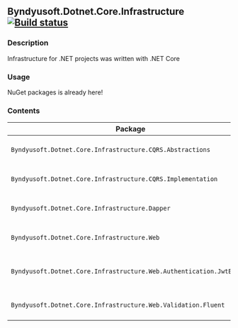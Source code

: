 ## Byndyusoft.Dotnet.Core.Infrastructure [![Build status](https://ci.appveyor.com/api/projects/status/8vkjd74n45hk9v2l?svg=true)](https://ci.appveyor.com/project/razonrus/byndyusoft-dotnet-core-infrastructure)

### Description

Infrastructure for .NET projects was written with .NET Core

### Usage

NuGet packages is already here!

### Contents

Package  | Description | NuGet
--------| -------- | -------- 
`Byndyusoft.Dotnet.Core.Infrastructure.CQRS.Abstractions`  | Abstractions of the CQRS pattern | [![NuGet version](https://badge.fury.io/nu/Byndyusoft.Dotnet.Core.Infrastructure.CQRS.Abstractions.svg)](https://www.nuget.org/packages/Byndyusoft.Dotnet.Core.Infrastructure.CQRS.Abstractions)
`Byndyusoft.Dotnet.Core.Infrastructure.CQRS.Implementation` | Implementation of the CQRS pattern | [![NuGet version](https://badge.fury.io/nu/Byndyusoft.Dotnet.Core.Infrastructure.CQRS.Implementations.svg)](https://www.nuget.org/packages/Byndyusoft.Dotnet.Core.Infrastructure.CQRS.Implementations)
`Byndyusoft.Dotnet.Core.Infrastructure.Dapper` | Helpers and extensions for Dapper | [![NuGet version](https://badge.fury.io/nu/Byndyusoft.Dotnet.Core.Infrastructure.Dapper.svg)](https://www.nuget.org/packages/Byndyusoft.Dotnet.Core.Infrastructure.Dapper)
`Byndyusoft.Dotnet.Core.Infrastructure.Web` | Base classes for WebApi creation | [![NuGet version](https://badge.fury.io/nu/Byndyusoft.Dotnet.Core.Infrastructure.Web.svg)](https://www.nuget.org/packages/Byndyusoft.Dotnet.Core.Infrastructure.Web)
`Byndyusoft.Dotnet.Core.Infrastructure.Web.Authentication.JwtBearer` | Authentication primitives for Jwt Bearer tokens | [![NuGet version](https://badge.fury.io/nu/Byndyusoft.Dotnet.Core.Infrastructure.Web.Authentication.JwtBearer.svg)](https://www.nuget.org/packages/Byndyusoft.Dotnet.Core.Infrastructure.Web.Authentication.JwtBearer)
`Byndyusoft.Dotnet.Core.Infrastructure.Web.Validation.Fluent` | Simple request validation using FluentValidation | [![NuGet version](https://badge.fury.io/nu/Byndyusoft.Dotnet.Core.Infrastructure.Web.Validation.Fluent.svg)](https://www.nuget.org/packages/Byndyusoft.Dotnet.Core.Infrastructure.Web.Validation.Fluent)
